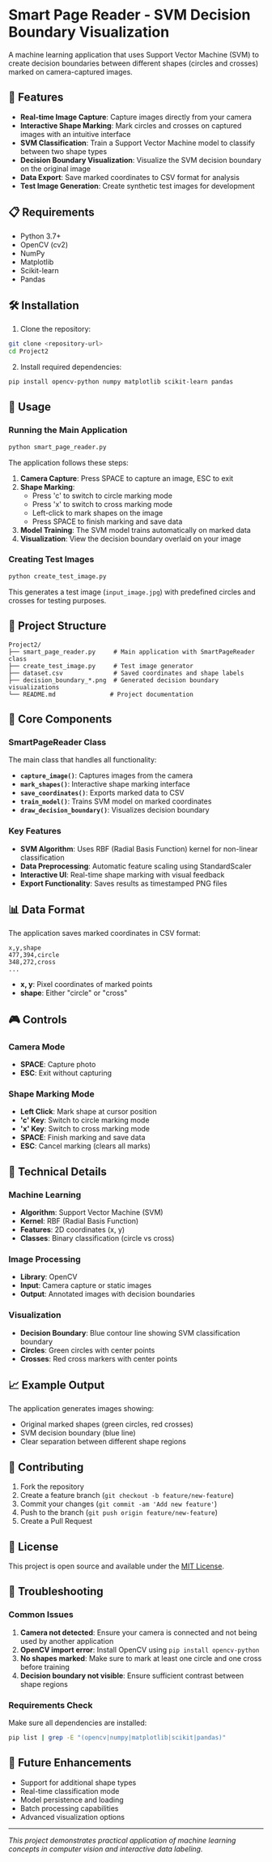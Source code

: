# Smart Page Reader - SVM Decision Boundary Visualization

A machine learning application that uses Support Vector Machine (SVM) to create decision boundaries between different shapes (circles and crosses) marked on camera-captured images.

## 🚀 Features

- **Real-time Image Capture**: Capture images directly from your camera
- **Interactive Shape Marking**: Mark circles and crosses on captured images with an intuitive interface
- **SVM Classification**: Train a Support Vector Machine model to classify between two shape types
- **Decision Boundary Visualization**: Visualize the SVM decision boundary on the original image
- **Data Export**: Save marked coordinates to CSV format for analysis
- **Test Image Generation**: Create synthetic test images for development

## 📋 Requirements

- Python 3.7+
- OpenCV (cv2)
- NumPy
- Matplotlib
- Scikit-learn
- Pandas

## 🛠️ Installation

1. Clone the repository:
```bash
git clone <repository-url>
cd Project2
```

2. Install required dependencies:
```bash
pip install opencv-python numpy matplotlib scikit-learn pandas
```

## 📖 Usage

### Running the Main Application

```bash
python smart_page_reader.py
```

The application follows these steps:
1. **Camera Capture**: Press SPACE to capture an image, ESC to exit
2. **Shape Marking**: 
   - Press 'c' to switch to circle marking mode
   - Press 'x' to switch to cross marking mode
   - Left-click to mark shapes on the image
   - Press SPACE to finish marking and save data
3. **Model Training**: The SVM model trains automatically on marked data
4. **Visualization**: View the decision boundary overlaid on your image

### Creating Test Images

```bash
python create_test_image.py
```

This generates a test image (`input_image.jpg`) with predefined circles and crosses for testing purposes.

## 📁 Project Structure

```
Project2/
├── smart_page_reader.py     # Main application with SmartPageReader class
├── create_test_image.py     # Test image generator
├── dataset.csv              # Saved coordinates and shape labels
├── decision_boundary_*.png  # Generated decision boundary visualizations
└── README.md               # Project documentation
```

## 🔧 Core Components

### SmartPageReader Class

The main class that handles all functionality:

- **`capture_image()`**: Captures images from the camera
- **`mark_shapes()`**: Interactive shape marking interface
- **`save_coordinates()`**: Exports marked data to CSV
- **`train_model()`**: Trains SVM model on marked coordinates
- **`draw_decision_boundary()`**: Visualizes decision boundary

### Key Features

- **SVM Algorithm**: Uses RBF (Radial Basis Function) kernel for non-linear classification
- **Data Preprocessing**: Automatic feature scaling using StandardScaler
- **Interactive UI**: Real-time shape marking with visual feedback
- **Export Functionality**: Saves results as timestamped PNG files

## 📊 Data Format

The application saves marked coordinates in CSV format:

```csv
x,y,shape
477,394,circle
348,272,cross
...
```

- **x, y**: Pixel coordinates of marked points
- **shape**: Either "circle" or "cross"

## 🎮 Controls

### Camera Mode
- **SPACE**: Capture photo
- **ESC**: Exit without capturing

### Shape Marking Mode
- **Left Click**: Mark shape at cursor position
- **'c' Key**: Switch to circle marking mode
- **'x' Key**: Switch to cross marking mode
- **SPACE**: Finish marking and save data
- **ESC**: Cancel marking (clears all marks)

## 🔬 Technical Details

### Machine Learning
- **Algorithm**: Support Vector Machine (SVM)
- **Kernel**: RBF (Radial Basis Function)
- **Features**: 2D coordinates (x, y)
- **Classes**: Binary classification (circle vs cross)

### Image Processing
- **Library**: OpenCV
- **Input**: Camera capture or static images
- **Output**: Annotated images with decision boundaries

### Visualization
- **Decision Boundary**: Blue contour line showing SVM classification boundary
- **Circles**: Green circles with center points
- **Crosses**: Red cross markers with center points

## 📈 Example Output

The application generates images showing:
- Original marked shapes (green circles, red crosses)
- SVM decision boundary (blue line)
- Clear separation between different shape regions

## 🤝 Contributing

1. Fork the repository
2. Create a feature branch (`git checkout -b feature/new-feature`)
3. Commit your changes (`git commit -am 'Add new feature'`)
4. Push to the branch (`git push origin feature/new-feature`)
5. Create a Pull Request

## 📝 License

This project is open source and available under the [MIT License](LICENSE).

## 🐛 Troubleshooting

### Common Issues

1. **Camera not detected**: Ensure your camera is connected and not being used by another application
2. **OpenCV import error**: Install OpenCV using `pip install opencv-python`
3. **No shapes marked**: Make sure to mark at least one circle and one cross before training
4. **Decision boundary not visible**: Ensure sufficient contrast between shape regions

### Requirements Check

Make sure all dependencies are installed:
```bash
pip list | grep -E "(opencv|numpy|matplotlib|scikit|pandas)"
```

## 🎯 Future Enhancements

- Support for additional shape types
- Real-time classification mode
- Model persistence and loading
- Batch processing capabilities
- Advanced visualization options

---

*This project demonstrates practical application of machine learning concepts in computer vision and interactive data labeling.* 